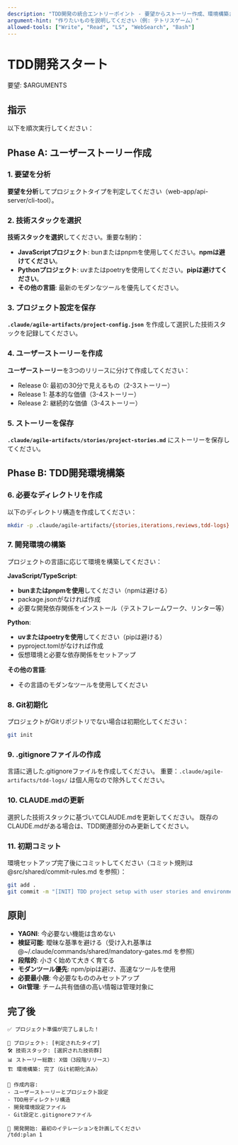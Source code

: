 ```yaml
---
description: "TDD開発の統合エントリーポイント - 要望からストーリー作成、環境構築まで一気通貫実行"
argument-hint: "作りたいものを説明してください（例: テトリスゲーム）"
allowed-tools: ["Write", "Read", "LS", "WebSearch", "Bash"]
---
```


# TDD開発スタート

要望: $ARGUMENTS

## 指示

以下を順次実行してください：

## Phase A: ユーザーストーリー作成

### 1. 要望を分析
**要望を分析**してプロジェクトタイプを判定してください（web-app/api-server/cli-tool）。

### 2. 技術スタックを選択
**技術スタックを選択**してください。重要な制約：
- **JavaScriptプロジェクト**: bunまたはpnpmを使用してください。**npmは避けてください**。
- **Pythonプロジェクト**: uvまたはpoetryを使用してください。**pipは避けてください**。
- **その他の言語**: 最新のモダンなツールを優先してください。

### 3. プロジェクト設定を保存
**`.claude/agile-artifacts/project-config.json`** を作成して選択した技術スタックを記録してください。

### 4. ユーザーストーリーを作成
**ユーザーストーリー**を3つのリリースに分けて作成してください：
- Release 0: 最初の30分で見えるもの（2-3ストーリー）
- Release 1: 基本的な価値（3-4ストーリー）
- Release 2: 継続的な価値（3-4ストーリー）

### 5. ストーリーを保存
**`.claude/agile-artifacts/stories/project-stories.md`** にストーリーを保存してください。

## Phase B: TDD開発環境構築

### 6. 必要なディレクトリを作成
以下のディレクトリ構造を作成してください：
```bash
mkdir -p .claude/agile-artifacts/{stories,iterations,reviews,tdd-logs}
```

### 7. 開発環境の構築
プロジェクトの言語に応じて環境を構築してください：

**JavaScript/TypeScript**:
- **bunまたはpnpmを使用**してください（npmは避ける）
- package.jsonがなければ作成
- 必要な開発依存関係をインストール（テストフレームワーク、リンター等）

**Python**:
- **uvまたはpoetryを使用**してください（pipは避ける）
- pyproject.tomlがなければ作成
- 仮想環境と必要な依存関係をセットアップ

**その他の言語**:
- その言語のモダンなツールを使用してください

### 8. Git初期化
プロジェクトがGitリポジトリでない場合は初期化してください：
```bash
git init
```

### 9. .gitignoreファイルの作成
言語に適した.gitignoreファイルを作成してください。
重要：`.claude/agile-artifacts/tdd-logs/` は個人用なので除外してください。

### 10. CLAUDE.mdの更新
選択した技術スタックに基づいてCLAUDE.mdを更新してください。
既存のCLAUDE.mdがある場合は、TDD関連部分のみ更新してください。

### 11. 初期コミット
環境セットアップ完了後にコミットしてください（コミット規則は @src/shared/commit-rules.md を参照）：
```bash
git add .
git commit -m "[INIT] TDD project setup with user stories and environment"
```

## 原則

- **YAGNI**: 今必要ない機能は含めない
- **検証可能**: 曖昧な基準を避ける（受け入れ基準は @~/.claude/commands/shared/mandatory-gates.md を参照）
- **段階的**: 小さく始めて大きく育てる
- **モダンツール優先**: npm/pipは避け、高速なツールを使用
- **必要最小限**: 今必要なもののみセットアップ
- **Git管理**: チーム共有価値の高い情報は管理対象に

## 完了後

```text
✅ プロジェクト準備が完了しました！

🎯 プロジェクト: [判定されたタイプ]
🛠️ 技術スタック: [選択された技術群]
📊 ストーリー総数: X個（3段階リリース）
🏗️ 環境構築: 完了（Git初期化済み）

📁 作成内容:
- ユーザーストーリーとプロジェクト設定
- TDD用ディレクトリ構造
- 開発環境設定ファイル
- Git設定と.gitignoreファイル

🚀 開発開始: 最初のイテレーションを計画してください
/tdd:plan 1
```